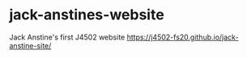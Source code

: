 # jack-anstines-website
Jack Anstine's first J4502 website
https://j4502-fs20.github.io/jack-anstine-site/
